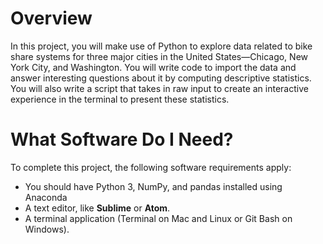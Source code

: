 # Overview
In this project, you will make use of Python to explore data related to bike share systems for three major cities in the United States—Chicago, New York City, and Washington. You will write code to import the data and answer interesting questions about it by computing descriptive statistics. You will also write a script that takes in raw input to create an interactive experience in the terminal to present these statistics.

# What Software Do I Need?
To complete this project, the following software requirements apply:

- You should have Python 3, NumPy, and pandas installed using Anaconda
- A text editor, like **Sublime** or **Atom**.
- A terminal application (Terminal on Mac and Linux or Git Bash on Windows).